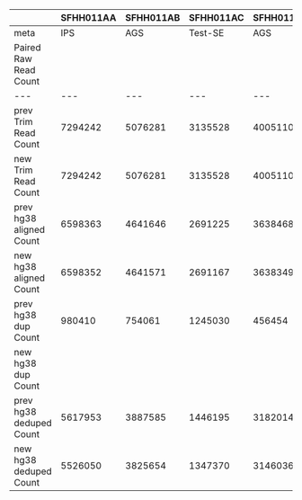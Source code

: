 |    | SFHH011AA | SFHH011AB | SFHH011AC | SFHH011AD | SFHH011AE | SFHH011AF | SFHH011AG | SFHH011AH | SFHH011AI | SFHH011AJ | SFHH011AK | SFHH011AL | SFHH011AM | SFHH011AN | SFHH011AO | SFHH011AP | SFHH011AQ | SFHH011AR | SFHH011A | SFHH011AS | SFHH011AT | SFHH011AU | SFHH011AV | SFHH011AW | SFHH011AX | SFHH011AY | SFHH011AZ | SFHH011BA | SFHH011BB | SFHH011BC | SFHH011BD | SFHH011BE | SFHH011BF | SFHH011BG | SFHH011BH | SFHH011BI | SFHH011BJ | SFHH011BK | SFHH011BL | SFHH011BM | SFHH011BN | SFHH011BO | SFHH011BP | SFHH011BQ | SFHH011BR | SFHH011B | SFHH011BS | SFHH011BT | SFHH011BU | SFHH011BV | SFHH011BW | SFHH011BX | SFHH011BY | SFHH011BZ | SFHH011CA | SFHH011CB | SFHH011CC | SFHH011CD | SFHH011CE | SFHH011CF | SFHH011CG | SFHH011CH | SFHH011C | SFHH011D | SFHH011E | SFHH011F | SFHH011G | SFHH011H | SFHH011I | SFHH011J | SFHH011K | SFHH011L | SFHH011M | SFHH011N | SFHH011O | SFHH011P | SFHH011Q | SFHH011R | SFHH011S | SFHH011T | SFHH011U | SFHH011V | SFHH011W | SFHH011X | SFHH011Y | SFHH011Z |
| --- | --- | --- | --- | --- | --- | --- | --- | --- | --- | --- | --- | --- | --- | --- | --- | --- | --- | --- | --- | --- | --- | --- | --- | --- | --- | --- | --- | --- | --- | --- | --- | --- | --- | --- | --- | --- | --- | --- | --- | --- | --- | --- | --- | --- | --- | --- | --- | --- | --- | --- | --- | --- | --- | --- | --- | --- | --- | --- | --- | --- | --- | --- | --- | --- | --- | --- | --- | --- | --- | --- | --- | --- | --- | --- | --- | --- | --- | --- | --- | --- | --- | --- | --- | --- | --- | --- |
| meta | IPS | AGS | Test-SE | AGS | BTC | BTC | IPS | BTC | IPS | IPS | IPS | IPS | AGS | AGS | BTC | IPS | AGS | BTC | AGS | IPS | IPS | BTC | BTC | BTC | BTC | AGS | IPS | BTC | Test-SE | BTC | BTC | IPS | AGS | BTC | IPS | IPS | BTC | BTC | BTC | AGS | AGS | AGS | BTC | BTC | IPS | IPS | AGS | BTC | IPS | BTC | AGS | BTC | BTC | Test-SE | IPS | IPS | IPS | EXPI-PAN | EXPI-PAN | EXPI-PAN | EXPI-PAN | Test-SE | IPS | AGS | BTC | IPS | BTC | AGS | Test-SE | BTC | BTC | BTC | BTC | AGS | AGS | BTC | IPS | IPS | Test-SE | BTC | BTC | BTC | BTC | BTC | AGS | BTC |
| Paired Raw Read Count |  |  |  |  |  |  |  |  |  |  |  |  |  |  |  |  |  |  |  |  |  |  |  |  |  |  |  |  |  |  |  |  |  |  |  |  |  |  |  |  |  |  |  |  |  |  |  |  |  |  |  |  |  |  |  |  |  |  |  |  |  |  |  |  |  |  |  |  |  |  |  |  |  |  |  |  |  |  |  |  |  |  |  |  |  |  |
| --- | --- | --- | --- | --- | --- | --- | --- | --- | --- | --- | --- | --- | --- | --- | --- | --- | --- | --- | --- | --- | --- | --- | --- | --- | --- | --- | --- | --- | --- | --- | --- | --- | --- | --- | --- | --- | --- | --- | --- | --- | --- | --- | --- | --- | --- | --- | --- | --- | --- | --- | --- | --- | --- | --- | --- | --- | --- | --- | --- | --- | --- | --- | --- | --- | --- | --- | --- | --- | --- | --- | --- | --- | --- | --- | --- | --- | --- | --- | --- | --- | --- | --- | --- | --- | --- | --- |
| prev Trim Read Count | 7294242 | 5076281 | 3135528 | 4005110 | 3648497 | 4636772 | 7588705 | 5841685 | 6863402 | 5241124 | 4266634 | 3066244 | 3540455 | 7068450 | 4287090 | 5943696 | 7037059 | 7123367 | 5853723 | 4809605 | 1330389 | 3002729 | 5444573 | 1435272 | 3364830 | 3658404 | 5149261 | 3221832 | 3322677 | 5225022 | 6585160 | 5054237 | 3935175 | 1643358 | 3691975 | 5551373 | 5755701 | 4318197 | 2578990 | 5400318 | 5043423 | 2020563 | 1666476 | 7386336 | 5130828 | 3902 | 5029374 | 5049675 | 7453752 | 7232416 | 6889666 | 4775740 | 5127024 | 3581461 | 6541755 | 6695352 | 7307281 | 5677681 | 4442077 | 6698112 | 5830870 | 3724127 | 4546108 | 7391140 | 5773399 | 7497309 | 4192255 | 4663247 | 4558531 | 3657439 | 4307659 | 2491930 | 4629987 | 3685589 | 5609897 | 6339599 | 3036554 | 5151791 | 1453323 | 1857807 | 6028883 | 2705494 | 4343912 | 5234505 | 5271808 | 3007748 |
| new Trim Read Count | 7294242 | 5076281 | 3135528 | 4005110 | 3648497 | 4636772 | 7588705 | 5841685 | 6863402 | 5241124 | 4266634 | 3066244 | 3540455 | 7068450 | 4287090 | 5943696 | 7037059 | 7123367 | 5853723 | 4809605 | 1330389 | 3002729 |  | 1435272 |  |  |  |  |  |  |  |  |  |  |  |  |  |  |  |  |  |  |  |  |  | 3902 |  |  |  |  |  |  |  |  |  |  |  |  |  |  |  |  | 4546108 | 7391140 | 5773399 | 7497309 | 4192255 | 4663247 | 4558531 | 3657439 | 4307659 | 2491930 | 4629987 | 3685589 | 5609897 | 6339599 | 3036554 | 5151791 | 1453323 | 1857807 | 6028883 | 2705494 | 4343912 | 5234505 | 5271808 | 3007748 |
| prev hg38 aligned Count | 6598363 | 4641646 | 2691225 | 3638468 | 3287897 | 4169080 | 6912779 | 5288127 | 6209231 | 4792574 | 3800569 | 2644546 | 3067907 | 6479162 | 3664887 | 5295580 | 6217352 | 6424635 | 5227514 | 4269860 | 1173000 | 2636815 | 4765174 | 1274423 | 3048388 | 3219808 | 4532248 | 2838254 | 2892292 | 4466683 | 5874150 | 4561322 | 3495747 | 1497412 | 3425104 | 4939977 | 5119502 | 3935344 | 2360770 | 4879026 | 4536604 | 1828232 | 1424619 | 6697736 | 4612690 | 3478 | 4578240 | 4154440 | 6787680 | 6264499 | 6113958 | 3990545 | 4482733 | 3085773 | 5700815 | 6050454 | 6614741 | 4912181 | 3614965 | 5894389 | 5172465 | 2989199 | 4080790 | 6850877 | 5098956 | 6987610 | 3607412 | 4180083 | 3966431 | 3336028 | 3867124 | 2184949 | 4181490 | 3353172 | 5111311 | 5628851 | 2678451 | 4823909 | 1199889 | 1488602 | 5445927 | 2468678 | 3923436 | 4513986 | 4747569 | 2627063 |
| new hg38 aligned Count | 6598352 | 4641571 | 2691167 | 3638349 | 3287788 | 4169013 | 6912745 | 5288093 | 6209204 | 4792503 | 3800430 | 2644427 | 3067806 | 6479133 | 3664804 | 5295574 |  |  | 5227401 | 4269793 | 1172986 |  |  |  |  |  |  |  |  |  |  |  |  |  |  |  |  |  |  |  |  |  |  |  |  | 3477 |  |  |  |  |  |  |  |  |  |  |  |  |  |  |  |  | 4080703 | 6850804 | 5098951 | 6987591 | 3607419 | 4180041 | 3966347 | 3335968 | 3867088 | 2184926 | 4181413 | 3353162 | 5111243 | 5628676 | 2678475 | 4823897 | 1199858 | 1488550 | 5445902 | 2468641 | 3923385 | 4513927 | 4747476 | 2627084 |
| prev hg38 dup Count | 980410 | 754061 | 1245030 | 456454 | 550297 | 1241934 | 1288306 | 1151418 | 1698136 | 1843811 | 2393199 | 530768 | 934359 | 3377447 | 1826400 | 2166396 | 2131959 | 1342350 | 1340471 | 491252 | 155643 | 1283234 | 2050013 | 79135 | 2099025 | 1073282 | 1374379 | 1292441 | 1589548 | 1318985 | 1371403 | 648316 | 1310349 | 162179 | 659315 | 1358973 | 1667560 | 886049 | 805267 | 1965518 | 1762293 | 856486 | 923756 | 1692793 | 1400052 | 97 | 2895847 | 2898175 | 2404531 | 3921398 | 3011820 | 2587921 | 2533835 | 2084646 | 3581009 | 2076718 | 1751199 | 3061370 | 2221459 | 3443798 | 3215653 | 2114667 | 569049 | 1165096 | 1308604 | 1740348 | 2079176 | 671533 | 1989795 | 259879 | 2456602 | 430334 | 1259056 | 364056 | 1076448 | 1369925 | 1193643 | 833071 | 360636 | 693642 | 903442 | 1841848 | 1022189 | 2554705 | 931188 | 1284193 |
| new hg38 dup Count |  |  |  |  |  |  |  |  |  |  |  |  |  |  |  |  |  |  |  |  |  |  |  |  |  |  |  |  |  |  |  |  |  |  |  |  |  |  |  |  |  |  |  |  |  |  |  |  |  |  |  |  |  |  |  |  |  |  |  |  |  |  |  |  |  |  |  |  |  |  |  |  |  |  |  |  |  |  |  |  |  |  |  |  |  |  |
| prev hg38 deduped Count | 5617953 | 3887585 | 1446195 | 3182014 | 2737600 | 2927146 | 5624473 | 4136709 | 4511095 | 2948763 | 1407370 | 2113778 | 2133548 | 3101715 | 1838487 | 3129184 | 4085393 | 5082285 | 3887043 | 3778608 | 1017357 | 1353581 | 2715161 | 1195288 | 949363 | 2146526 | 3157869 | 1545813 | 1302744 | 3147698 | 4502747 | 3913006 | 2185398 | 1335233 | 2765789 | 3581004 | 3451942 | 3049295 | 1555503 | 2913508 | 2774311 | 971746 | 500863 | 5004943 | 3212638 | 3381 | 1682393 | 1256265 | 4383149 | 2343101 | 3102138 | 1402624 | 1948898 | 1001127 | 2119806 | 3973736 | 4863542 | 1850811 | 1393506 | 2450591 | 1956812 | 874532 | 3511741 | 5685781 | 3790352 | 5247262 | 1528236 | 3508550 | 1976636 | 3076149 | 1410522 | 1754615 | 2922434 | 2989116 | 4034863 | 4258926 | 1484808 | 3990838 | 839253 | 794960 | 4542485 | 626830 | 2901247 | 1959281 | 3816381 | 1342870 |
| new hg38 deduped Count | 5526050 | 3825654 | 1347370 | 3146036 | 2688561 | 2828999 | 5513348 | 4080978 | 4373668 | 2843630 | 1238384 | 2039566 | 2026461 | 2980478 | 1704038 | 2985237 |  |  | 3775137 |  | 1005047 |  |  |  |  |  |  |  |  |  |  |  |  |  |  |  |  |  |  |  |  |  |  |  |  | 3366 |  |  |  |  |  |  |  |  |  |  |  |  |  |  |  |  | 3463037 | 5647785 | 3676686 | 5186900 | 1366714 | 3446318 | 1858237 | 3050695 | 1367389 | 1720522 | 2850705 | 2958417 | 3958142 | 4143822 | 1386922 | 3967175 | 806281 | 737755 | 4454492 | 503640 | 2815729 | 1756364 | 3733118 | 1288090 |
